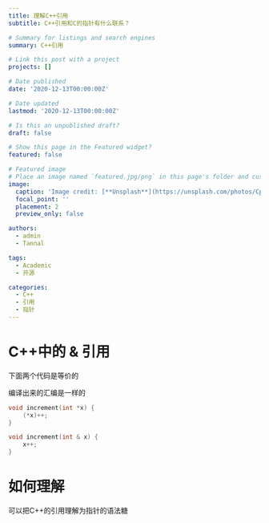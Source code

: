 ```yaml
---
title: 理解C++引用
subtitle: C++引用和C的指针有什么联系？

# Summary for listings and search engines
summary: C++引用

# Link this post with a project
projects: []

# Date published
date: '2020-12-13T00:00:00Z'

# Date updated
lastmod: '2020-12-13T00:00:00Z'

# Is this an unpublished draft?
draft: false

# Show this page in the Featured widget?
featured: false

# Featured image
# Place an image named `featured.jpg/png` in this page's folder and customize its options here.
image:
  caption: 'Image credit: [**Unsplash**](https://unsplash.com/photos/CpkOjOcXdUY)'
  focal_point: ''
  placement: 2
  preview_only: false

authors:
  - admin
  - Tannal

tags:
  - Academic
  - 开源

categories:
  - C++
  - 引用
  - 指针
---
```


# C++中的 & 引用

下面两个代码是等价的

编译出来的汇编是一样的

```c
void increment(int *x) {
    (*x)++;
}

```

```cpp
void increment(int & x) {
    x++;
}

```


# 如何理解

可以把C++的引用理解为指针的语法糖




